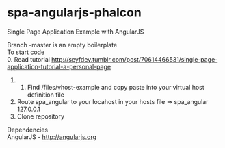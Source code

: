spa-angularjs-phalcon
=====================

Single Page Application Example with AngularJS

Branch -master is an empty boilerplate<br />
To start code<br />
0. Read tutorial http://seyfdev.tumblr.com/post/70614466531/single-page-application-tutorial-a-personal-page<br />
1. 1. Find  /files/vhost-example and copy paste into your virtual host definition file<br />
2. Route spa_angular to your locahost in your hosts file =>   spa_angular 127.0.0.1<br />
3. Clone repository<br />


Dependencies<br />
AngularJS - http://angularjs.org

